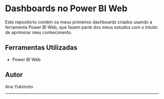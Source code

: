 # Dashboards no Power BI Web

Este repositório contém os meus primeiros dashboards criados usando a ferramenta Power BI Web, que fazem parte dos meus estudos com o intuito de aprimorar meu conhecimento.


## Ferramentas Utilizadas

- Power BI Web

## Autor

Ana Yukimoto 

---

